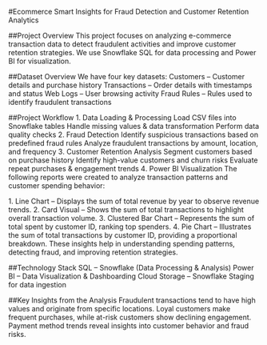 #Ecommerce Smart Insights for Fraud Detection and Customer Retention Analytics

##Project Overview
This project focuses on analyzing e-commerce transaction data to detect fraudulent activities and improve customer retention strategies. We use Snowflake SQL for data processing and Power BI for visualization.

##Dataset Overview
We have four key datasets:
Customers – Customer details and purchase history
Transactions – Order details with timestamps and status
Web Logs – User browsing activity
Fraud Rules – Rules used to identify fraudulent transactions

##Project Workflow
1️. Data Loading & Processing
Load CSV files into Snowflake tables
Handle missing values & data transformation
Perform data quality checks
2️. Fraud Detection
Identify suspicious transactions based on predefined fraud rules
Analyze fraudulent transactions by amount, location, and frequency
3️. Customer Retention Analysis
Segment customers based on purchase history
Identify high-value customers and churn risks
Evaluate repeat purchases & engagement trends
4️. Power BI Visualization
The following reports were created to analyze transaction patterns and customer spending behavior:

1️. Line Chart – Displays the sum of total revenue by year to observe revenue trends.
2️. Card Visual – Shows the sum of total transactions to highlight overall transaction volume.
3️. Clustered Bar Chart – Represents the sum of total spent by customer ID, ranking top spenders.
4️. Pie Chart – Illustrates the sum of total transactions by customer ID, providing a proportional breakdown.
These insights help in understanding spending patterns, detecting fraud, and improving retention strategies.

##Technology Stack
  SQL – Snowflake (Data Processing & Analysis)
  Power BI – Data Visualization & Dashboarding
  Cloud Storage – Snowflake Staging for data ingestion

 ##Key Insights from the Analysis
 Fraudulent transactions tend to have high values and originate from specific locations.
 Loyal customers make frequent purchases, while at-risk customers show declining engagement.
 Payment method trends reveal insights into customer behavior and fraud risks.









